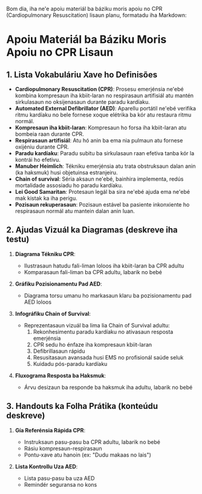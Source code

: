 Bom dia, iha ne'e apoiu materiál ba báziku moris apoiu no CPR (Cardiopulmonary Resuscitation) lisaun planu, formatadu iha Markdown:

# Apoiu Materiál ba Báziku Moris Apoiu no CPR Lisaun

## 1. Lista Vokabuláriu Xave ho Definisões

- **Cardiopulmonary Resuscitation (CPR)**: Prosesu emerjénsia ne'ebé kombina kompresaun iha kbiit-laran no respirasaun artifisiál atu mantén sirkulasaun no oksijenasaun durante paradu kardíaku.
- **Automated External Defibrillator (AED)**: Aparellu portátil ne'ebé verifika ritmu kardíaku no bele fornese xoque elétrika ba kór atu restaura ritmu normál.
- **Kompresaun iha kbiit-laran**: Kompresaun ho forsa iha kbiit-laran atu bombeia raan durante CPR.
- **Respirasaun artifisiál**: Atu hó anin ba ema nia pulmaun atu fornese oxijéniu durante CPR.
- **Paradu kardíaku**: Paradu subitu ba sirkulasaun raan efetiva tanba kór la kontrái ho efetivu.
- **Manuber Heimlich**: Tékniku emerjénsia atu trata obstruksaun dalan anin (ka haksmuk) husi objetuinsa estranjeiru.
- **Chain of survival**: Séria aksaun ne'ebé, bainhira implementa, redús mortalidade assosiadu ho paradu kardíaku.
- **Lei Good Samaritan**: Protesaun legál ba sira ne'ebé ajuda ema ne'ebé mak kistak ka iha perigu.
- **Pozisaun rekuperasaun**: Pozisaun estável ba pasiente inkonxiente ho respirasaun normál atu mantein dalan anin luan.

## 2. Ajudas Vizuál ka Diagramas (deskreve iha testu)

1. **Diagrama Tékniku CPR**:
   - Ilustrasaun hatudu fali-liman loloos iha kbiit-laran ba CPR adultu
   - Komparasaun fali-liman ba CPR adultu, labarik no bebé

2. **Gráfiku Pozisionamentu Pad AED**:
   - Diagrama torsu umanu ho markasaun klaru ba pozisionamentu pad AED loloos

3. **Infográfiku Chain of Survival**:
   - Reprezentasaun vizuál ba lima lia Chain of Survival adultu:
     1. Rekonhesimentu paradu kardíaku no ativasaun resposta emerjénsia
     2. CPR sedu ho énfaze iha kompresaun kbiit-laran
     3. Defibrillasaun rápidu
     4. Resusitasaun avansada husi EMS no profisionál saúde seluk
     5. Kuidadu pós-paradu kardíaku

4. **Fluxograma Resposta ba Haksmuk**:
   - Árvu desizaun ba responde ba haksmuk iha adultu, labarik no bebé

## 3. Handouts ka Folha Prátika (konteúdu deskreve)

1. **Gía Referénsia Rápida CPR**:
   - Instruksaun pasu-pasu ba CPR adultu, labarik no bebé
   - Rásiu kompresaun-respirasaun
   - Pontu-xave atu hanoin (ex: "Dudu makaas no lais")

2. **Lista Kontrollu Uza AED**:
   - Lista pasu-pasu ba uza AED
   - Remindér seguransa no kons